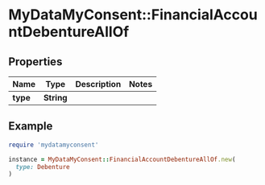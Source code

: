 # MyDataMyConsent::FinancialAccountDebentureAllOf

## Properties

| Name | Type | Description | Notes |
| ---- | ---- | ----------- | ----- |
| **type** | **String** |  |  |

## Example

```ruby
require 'mydatamyconsent'

instance = MyDataMyConsent::FinancialAccountDebentureAllOf.new(
  type: Debenture
)
```

